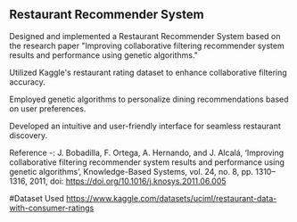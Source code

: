 ## Restaurant Recommender System 

Designed and implemented a Restaurant Recommender System based on the research paper "Improving collaborative filtering recommender system results and performance using genetic algorithms."

Utilized Kaggle's restaurant rating dataset to enhance collaborative filtering accuracy.

Employed genetic algorithms to personalize dining recommendations based on user preferences.

Developed an intuitive and user-friendly interface for seamless restaurant discovery.

Reference -:
J. Bobadilla, F. Ortega, A. Hernando, and J. Alcalá, ‘Improving collaborative filtering recommender system results and performance using genetic algorithms’, 
Knowledge-Based Systems, vol. 24, no. 8, pp. 1310–1316, 2011, doi: https://doi.org/10.1016/j.knosys.2011.06.005

#Dataset Used
https://www.kaggle.com/datasets/uciml/restaurant-data-with-consumer-ratings

